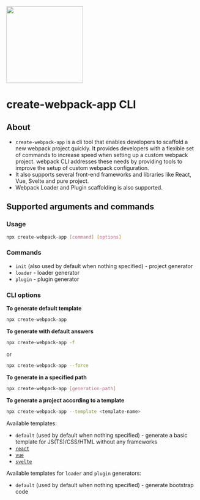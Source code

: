 <div>
    <a href="https://github.com/webpack/webpack-cli">
        <img width="200" height="200" src="https://webpack.js.org/assets/icon-square-big.svg">
    </a>
</div>

# create-webpack-app CLI

## About

- `create-webpack-app` is a cli tool that enables developers to scaffold a new webpack project quickly. It provides developers with a flexible set of commands to increase speed when setting up a custom webpack project. webpack CLI addresses these needs by providing tools to improve the setup of custom webpack configuration.
- It also supports several front-end frameworks and libraries like React, Vue, Svelte and pure project.
- Webpack Loader and Plugin scaffolding is also supported.

## Supported arguments and commands

### Usage

```bash
npx create-webpack-app [command] [options]
```

### Commands

- `init` (also used by default when nothing specified) - project generator
- `loader` - loader generator
- `plugin` - plugin generator

### CLI options

**To generate default template**

```bash
npx create-webpack-app
```

**To generate with default answers**

```bash
npx create-webpack-app -f
```

or

```bash
npx create-webpack-app --force
```

**To generate in a specified path**

```bash
npx create-webpack-app [generation-path]
```

**To generate a project according to a template**

```bash
npx create-webpack-app --template <template-name>
```

Available templates:

- `default` (used by default when nothing specified) - generate a basic template for JS(TS)/CSS/HTML without any frameworks
- [`react`](https://react.dev/)
- [`vue`](https://vuejs.org/)
- [`svelte`](https://svelte.dev/)

Available templates for `loader` and `plugin` generators:

- `default` (used by default when nothing specified) - generate bootstrap code

